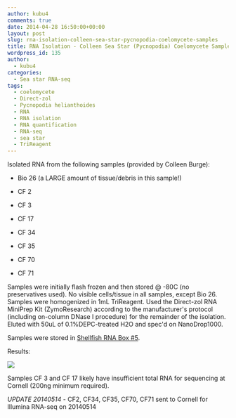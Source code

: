 ```yaml
---
author: kubu4
comments: true
date: 2014-04-28 16:50:00+00:00
layout: post
slug: rna-isolation-colleen-sea-star-pycnopodia-coelomycete-samples
title: RNA Isolation - Colleen Sea Star (Pycnopodia) Coelomycete Samples
wordpress_id: 135
author:
  - kubu4
categories:
  - Sea star RNA-seq
tags:
  - coelomycete
  - Direct-zol
  - Pycnopodia helianthoides
  - RNA
  - RNA isolation
  - RNA quantification
  - RNA-seq
  - sea star
  - TriReagent
---
```


Isolated RNA from the following samples (provided by Colleen Burge):




    
  * Bio 26 (a LARGE amount of tissue/debris in this sample!)

    
  * CF 2

    
  * CF 3

    
  * CF 17

    
  * CF 34

    
  * CF 35

    
  * CF 70

    
  * CF 71



Samples were initially flash frozen and then stored @ -80C (no preservatives used). No visible cells/tissue in all samples, except Bio 26. Samples were homogenized in 1mL TriReagent. Used the Direct-zol RNA MiniPrep Kit (ZymoResearch) according to the manufacturer's protocol (including on-column DNase I procedure) for the remainder of the isolation. Eluted with 50uL of 0.1%DEPC-treated H2O and spec'd on NanoDrop1000.

Samples were stored in [Shellfish RNA Box #5](https://docs.google.com/spreadsheet/ccc?key=0AmS_90rPaQMzcHdyU1d0MDVMLWpaTWdadnJSd0M4UUE&usp=sharing).

Results:

![](http://eagle.fish.washington.edu/Arabidopsis/20140428%20-%20RNA%20sea%20star%20DNased%20ODs-01.JPG)

Samples CF 3 and CF 17 likely have insufficient total RNA for sequencing at Cornell (200ng minimum required).

_UPDATE 20140514_ - CF2, CF34, CF35, CF70, CF71 sent to Cornell for Illumina RNA-seq on 20140514
